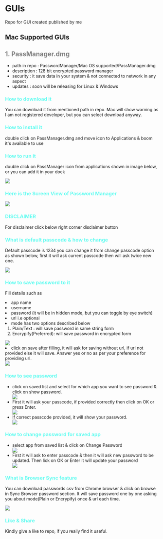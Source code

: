# GUIs
Repo for GUI created published by me


## Mac Supported GUIs
<h2 style="color:grey;"> 1. PassManager.dmg </h2>
<ul>
<li>path in repo : PasswordManager/Mac OS supported/PassManager.dmg</li>
<li>description : 128 bit encrypted password manager</li>
<li>security : it save data in your system & not connected to network in any aspect</li>
<li>updates : soon will be releasing for Linux & Windows</li>
</ul>

<h3 style="color:#66FCF1;"> How to download it </h3>
<p>
You can download it from mentioned path in repo. Mac will show warning as I am not registered developer, but you can select download anyway.
</p>

<h3 style="color:#66FCF1;"> How to install it </h3>
<p>
double click on PassManager.dmg and move icon to Applications & boom it's available to use
</p>

<h3 style="color:#66FCF1;"> How to run it </h3>
<p>
double click on PassManager icon from applications shown in image below, or you can add it in your dock
</p>
<img src="PasswordManager/images/applications.png">

<h3 style="color:#66FCF1;"> Here is the Screen View of Password Manager </h3>
<img src="PasswordManager/images/window.png">

<h3 style="color:#66FCF1;"> DISCLAIMER </h3>
For disclaimer click below right corner disclaimer button

<h3 style="color:#66FCF1;"> What is default passcode & how to change </h3>
<p>
Default passcode is 1234 you can change it from change passcode option as shown below, first it will ask current passcode then will ask twice new one.
</p>
<img src="PasswordManager/images/change_passcode.png">

<h3 style="color:#66FCF1;"> How to save password to it </h3>
<p>
Fill details such as 
<li>app name</li>
<li>username</li>
<li>password (it will be in hidden mode, but you can toggle by eye switch)</li>
<li>url i.e optional</li>
<li>
mode has two options described below
<ol>
<li>Plain/Text : will save password in same string form</li>
<li>Encrypify(Preferred): will save password in encrypted form</li>
</ol>
</li>
<img src="PasswordManager/images/fill.png">
<li>click on save after filling, it will ask for saving without url, if url not provided else it will save. 
Answer yes or no as per your preference for providing url.</li>
<img src="PasswordManager/images/url_ask.png">
</p>

<h3 style="color:#66FCF1;"> How to see password </h3>
<ul>
<li>
click on saved list and select for which app you want to see password & click on show password.
</li>
<img src="PasswordManager/images/saved_list.png">
<li>
First it will ask your passcode, if provided correctly then click on OK or press Enter.
</li>
<img src="PasswordManager/images/show_by_passcode.png">
<li>
If correct passcode provided, it will show your password.
</li>
<img src="PasswordManager/images/show_password.png">
</ul>

<h3 style="color:#66FCF1;"> How to change password for saved app </h3>
<ul>
<li>select app from saved list & click on Change Password</li>
<img src="PasswordManager/images/change_password.png">
<li>First it will ask to enter passcode & then it will ask new password to be updated. Then lick on OK or Enter it will update your password</li>
<img src="PasswordManager/images/new_password.png">
</ul>

<h3 style="color:#66FCF1;"> What is Browser Sync feature </h3>
<p>
You can download passwords csv from Chrome browser & click on browse in Sync Browser password section. It will save password one by one asking you about mode(Plain or Encrypify) once & url each time.
</p>
<img src="PasswordManager/images/browser_sync.png">

<h3 style="color:#66FCF1;"> Like & Share </h3>
Kindly give a like to repo, if you really find it useful.